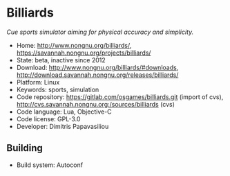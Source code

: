 # Billiards

_Cue sports simulator aiming for physical accuracy and simplicity._

- Home: http://www.nongnu.org/billiards/, https://savannah.nongnu.org/projects/billiards/
- State: beta, inactive since 2012
- Download: http://www.nongnu.org/billiards/#downloads, http://download.savannah.nongnu.org/releases/billiards/
- Platform: Linux
- Keywords: sports, simulation
- Code repository: https://gitlab.com/osgames/billiards.git (import of cvs), http://cvs.savannah.nongnu.org:/sources/billiards (cvs)
- Code language: Lua, Objective-C
- Code license: GPL-3.0
- Developer: Dimitris Papavasiliou

## Building

- Build system: Autoconf